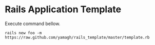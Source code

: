 # Rails Application Template

Execute command bellow.

    rails new foo -m https://raw.github.com/yamagh/rails_template/master/template.rb

